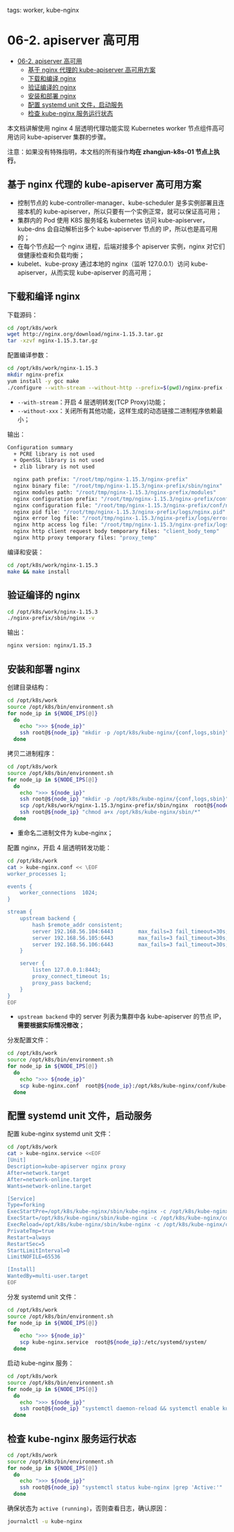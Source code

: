 tags: worker, kube-nginx

# 06-2. apiserver 高可用

<!-- TOC -->

- [06-2. apiserver 高可用](#06-2-apiserver-高可用)
    - [基于 nginx 代理的 kube-apiserver 高可用方案](#基于-nginx-代理的-kube-apiserver-高可用方案)
    - [下载和编译 nginx](#下载和编译-nginx)
    - [验证编译的 nginx](#验证编译的-nginx)
    - [安装和部署 nginx](#安装和部署-nginx)
    - [配置 systemd unit 文件，启动服务](#配置-systemd-unit-文件启动服务)
    - [检查 kube-nginx 服务运行状态](#检查-kube-nginx-服务运行状态)

<!-- /TOC -->

本文档讲解使用 nginx 4 层透明代理功能实现 Kubernetes worker 节点组件高可用访问 kube-apiserver 集群的步骤。

注意：如果没有特殊指明，本文档的所有操作**均在 zhangjun-k8s-01 节点上执行**。

## 基于 nginx 代理的 kube-apiserver 高可用方案

+ 控制节点的 kube-controller-manager、kube-scheduler 是多实例部署且连接本机的 kube-apiserver，所以只要有一个实例正常，就可以保证高可用；
+ 集群内的 Pod 使用 K8S 服务域名 kubernetes 访问 kube-apiserver， kube-dns 会自动解析出多个 kube-apiserver 节点的 IP，所以也是高可用的；
+ 在每个节点起一个 nginx 进程，后端对接多个 apiserver 实例，nginx 对它们做健康检查和负载均衡；
+ kubelet、kube-proxy 通过本地的 nginx（监听 127.0.0.1）访问 kube-apiserver，从而实现 kube-apiserver 的高可用；

## 下载和编译 nginx

下载源码：

``` bash
cd /opt/k8s/work
wget http://nginx.org/download/nginx-1.15.3.tar.gz
tar -xzvf nginx-1.15.3.tar.gz
```

配置编译参数：

``` bash
cd /opt/k8s/work/nginx-1.15.3
mkdir nginx-prefix
yum install -y gcc make
./configure --with-stream --without-http --prefix=$(pwd)/nginx-prefix --without-http_uwsgi_module --without-http_scgi_module --without-http_fastcgi_module
```
+ `--with-stream`：开启 4 层透明转发(TCP Proxy)功能；
+ `--without-xxx`：关闭所有其他功能，这样生成的动态链接二进制程序依赖最小；

输出：

``` bash
Configuration summary
  + PCRE library is not used
  + OpenSSL library is not used
  + zlib library is not used

  nginx path prefix: "/root/tmp/nginx-1.15.3/nginx-prefix"
  nginx binary file: "/root/tmp/nginx-1.15.3/nginx-prefix/sbin/nginx"
  nginx modules path: "/root/tmp/nginx-1.15.3/nginx-prefix/modules"
  nginx configuration prefix: "/root/tmp/nginx-1.15.3/nginx-prefix/conf"
  nginx configuration file: "/root/tmp/nginx-1.15.3/nginx-prefix/conf/nginx.conf"
  nginx pid file: "/root/tmp/nginx-1.15.3/nginx-prefix/logs/nginx.pid"
  nginx error log file: "/root/tmp/nginx-1.15.3/nginx-prefix/logs/error.log"
  nginx http access log file: "/root/tmp/nginx-1.15.3/nginx-prefix/logs/access.log"
  nginx http client request body temporary files: "client_body_temp"
  nginx http proxy temporary files: "proxy_temp"
```

编译和安装：

``` bash
cd /opt/k8s/work/nginx-1.15.3
make && make install
```

## 验证编译的 nginx

``` bash
cd /opt/k8s/work/nginx-1.15.3
./nginx-prefix/sbin/nginx -v
```

输出：

``` bash
nginx version: nginx/1.15.3
```

## 安装和部署 nginx

创建目录结构：

``` bash
cd /opt/k8s/work
source /opt/k8s/bin/environment.sh
for node_ip in ${NODE_IPS[@]}
  do
    echo ">>> ${node_ip}"
    ssh root@${node_ip} "mkdir -p /opt/k8s/kube-nginx/{conf,logs,sbin}"
  done
```

拷贝二进制程序：

``` bash
cd /opt/k8s/work
source /opt/k8s/bin/environment.sh
for node_ip in ${NODE_IPS[@]}
  do
    echo ">>> ${node_ip}"
    ssh root@${node_ip} "mkdir -p /opt/k8s/kube-nginx/{conf,logs,sbin}"
    scp /opt/k8s/work/nginx-1.15.3/nginx-prefix/sbin/nginx  root@${node_ip}:/opt/k8s/kube-nginx/sbin/kube-nginx
    ssh root@${node_ip} "chmod a+x /opt/k8s/kube-nginx/sbin/*"
  done
```
+ 重命名二进制文件为 kube-nginx；

配置 nginx，开启 4 层透明转发功能：

``` bash
cd /opt/k8s/work
cat > kube-nginx.conf << \EOF
worker_processes 1;

events {
    worker_connections  1024;
}

stream {
    upstream backend {
        hash $remote_addr consistent;
        server 192.168.56.104:6443        max_fails=3 fail_timeout=30s;
        server 192.168.56.105:6443        max_fails=3 fail_timeout=30s;
        server 192.168.56.106:6443        max_fails=3 fail_timeout=30s;
    }

    server {
        listen 127.0.0.1:8443;
        proxy_connect_timeout 1s;
        proxy_pass backend;
    }
}
EOF
```
+ `upstream backend` 中的 server 列表为集群中各 kube-apiserver 的节点 IP，**需要根据实际情况修改**；

分发配置文件：

``` bash
cd /opt/k8s/work
source /opt/k8s/bin/environment.sh
for node_ip in ${NODE_IPS[@]}
  do
    echo ">>> ${node_ip}"
    scp kube-nginx.conf  root@${node_ip}:/opt/k8s/kube-nginx/conf/kube-nginx.conf
  done
```

## 配置 systemd unit 文件，启动服务

配置 kube-nginx systemd unit 文件：

``` bash
cd /opt/k8s/work
cat > kube-nginx.service <<EOF
[Unit]
Description=kube-apiserver nginx proxy
After=network.target
After=network-online.target
Wants=network-online.target

[Service]
Type=forking
ExecStartPre=/opt/k8s/kube-nginx/sbin/kube-nginx -c /opt/k8s/kube-nginx/conf/kube-nginx.conf -p /opt/k8s/kube-nginx -t
ExecStart=/opt/k8s/kube-nginx/sbin/kube-nginx -c /opt/k8s/kube-nginx/conf/kube-nginx.conf -p /opt/k8s/kube-nginx
ExecReload=/opt/k8s/kube-nginx/sbin/kube-nginx -c /opt/k8s/kube-nginx/conf/kube-nginx.conf -p /opt/k8s/kube-nginx -s reload
PrivateTmp=true
Restart=always
RestartSec=5
StartLimitInterval=0
LimitNOFILE=65536

[Install]
WantedBy=multi-user.target
EOF
```

分发 systemd unit 文件：

``` bash
cd /opt/k8s/work
source /opt/k8s/bin/environment.sh
for node_ip in ${NODE_IPS[@]}
  do
    echo ">>> ${node_ip}"
    scp kube-nginx.service  root@${node_ip}:/etc/systemd/system/
  done
```

启动 kube-nginx 服务：

``` bash
cd /opt/k8s/work
source /opt/k8s/bin/environment.sh
for node_ip in ${NODE_IPS[@]}
  do
    echo ">>> ${node_ip}"
    ssh root@${node_ip} "systemctl daemon-reload && systemctl enable kube-nginx && systemctl restart kube-nginx"
  done
```

## 检查 kube-nginx 服务运行状态

``` bash
cd /opt/k8s/work
source /opt/k8s/bin/environment.sh
for node_ip in ${NODE_IPS[@]}
  do
    echo ">>> ${node_ip}"
    ssh root@${node_ip} "systemctl status kube-nginx |grep 'Active:'"
  done
```

确保状态为 `active (running)`，否则查看日志，确认原因：

``` bash
journalctl -u kube-nginx
```
